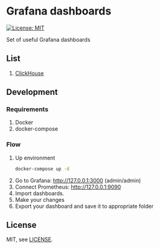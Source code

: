 # Grafana dashboards

[![License: MIT](https://img.shields.io/badge/License-MIT-yellow.svg)](https://opensource.org/licenses/MIT)

Set of useful Grafana dashboards

## List

1. [ClickHouse](dashboards/clickhouse/clickhouse.json)

## Development

### Requirements

1. Docker
1. docker-compose

### Flow

1. Up environment
    ```bash
    docker-compose up -d
    ```
1. Go to Grafana: http://127.0.0.1:3000 (admin/admin)
1. Connect Prometheus: http://127.0.0.1:9090
1. Import dashboards.
1. Make your changes
1. Export your dashboard and save it to appropriate folder

## License

MIT, see [LICENSE](./LICENSE).
